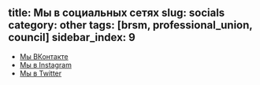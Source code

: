 title: Мы в социальных сетях
slug: socials
category: other
tags: [brsm, professional_union, council]
sidebar_index: 9
---

-   [Мы ВКонтакте](https://vk.com/made_in_fm)
-   [Мы в Instagram](https://instagram.com/bseu_brsm_fm)
-   [Мы в Twitter](https://twitter.com/FmBseu)
